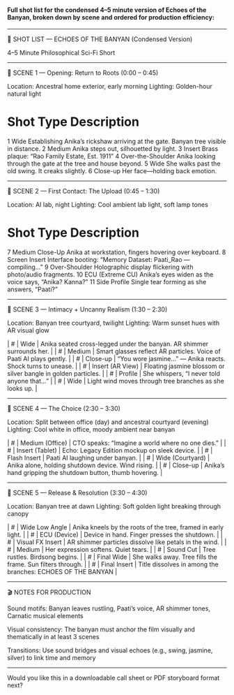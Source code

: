 #### Full shot list for the condensed 4–5 minute version of Echoes of the Banyan, broken down by scene and ordered for production efficiency:


---

🎥 SHOT LIST — ECHOES OF THE BANYAN (Condensed Version)

4–5 Minute Philosophical Sci-Fi Short


---

🔹 SCENE 1 — Opening: Return to Roots (0:00 – 0:45)

Location: Ancestral home exterior, early morning
Lighting: Golden-hour natural light

#	Shot Type	Description

1	Wide Establishing	Anika’s rickshaw arriving at the gate. Banyan tree visible in distance.
2	Medium	Anika steps out, silhouetted by light.
3	Insert	Brass plaque: “Rao Family Estate, Est. 1911”
4	Over-the-Shoulder	Anika looking through the gate at the tree and house beyond.
5	Wide	She walks past the old swing. It creaks slightly.
6	Close-up	Her face—holding back emotion.



---

🔹 SCENE 2 — First Contact: The Upload (0:45 – 1:30)

Location: AI lab, night
Lighting: Cool ambient lab light, soft lamp tones

#	Shot Type	Description

7	Medium Close-Up	Anika at workstation, fingers hovering over keyboard.
8	Screen Insert	Interface booting: “Memory Dataset: Paati_Rao — compiling...”
9	Over-Shoulder	Holographic display flickering with photo/audio fragments.
10	ECU (Extreme CU)	Anika’s eyes widen as the voice says, “Anika? Kanna?”
11	Side Profile	Single tear forming as she answers, “Paati?”



---

🔹 SCENE 3 — Intimacy + Uncanny Realism (1:30 – 2:30)

Location: Banyan tree courtyard, twilight
Lighting: Warm sunset hues with AR visual glow

| # | Wide              | Anika seated cross-legged under the banyan. AR shimmer surrounds her.       | | # | Medium            | Smart glasses reflect AR particles. Voice of Paati AI plays gently.         | | # | Close-up          | “You wore jasmine…” — Anika reacts. Shock turns to unease.                  | | # | Insert (AR View)  | Floating jasmine blossom or silver bangle in golden particles.              | | # | Profile           | She whispers, “I never told anyone that…”                                   | | # | Wide              | Light wind moves through tree branches as she looks up.                     |


---

🔹 SCENE 4 — The Choice (2:30 – 3:30)

Location: Split between office (day) and ancestral courtyard (evening)
Lighting: Cool white in office, moody ambient near banyan

| # | Medium (Office)   | CTO speaks: “Imagine a world where no one dies.”                            | | # | Insert (Tablet)   | Echo: Legacy Edition mockup on sleek device.                              | | # | Flash Insert      | Paati AI laughing under banyan.                                             | | # | Wide (Courtyard)  | Anika alone, holding shutdown device. Wind rising.                          | | # | Close-up          | Anika’s hand gripping the shutdown button, thumb hovering.                  |


---

🔹 SCENE 5 — Release & Resolution (3:30 – 4:30)

Location: Banyan tree at dawn
Lighting: Soft golden light breaking through canopy

| # | Wide Low Angle    | Anika kneels by the roots of the tree, framed in early light.               | | # | ECU (Device)      | Device in hand. Finger presses the shutdown.                               | | # | Visual FX Insert  | AR shimmer particles dissolve like petals in the wind.                      | | # | Medium            | Her expression softens. Quiet tears.                                        | | # | Sound Cut         | Tree rustles. Birdsong begins.                                              | | # | Final Wide        | She walks away. Tree fills the frame. Sun filters through.                  | | # | Final Insert      | Title dissolves in among the branches: ECHOES OF THE BANYAN               |


---

🎬 NOTES FOR PRODUCTION

Sound motifs: Banyan leaves rustling, Paati’s voice, AR shimmer tones, Carnatic musical elements

Visual consistency: The banyan must anchor the film visually and thematically in at least 3 scenes

Transitions: Use sound bridges and visual echoes (e.g., swing, jasmine, silver) to link time and memory



---

Would you like this in a downloadable call sheet or PDF storyboard format next?


